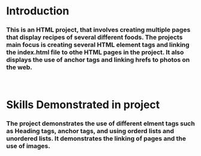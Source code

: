 # Introduction

### This is an HTML project, that involves creating multiple pages that display recipes of several different foods. The projects main focus is creating several HTML element tags and linking the index.html file to othe HTML pages in the project. It also displays the use of anchor tags and linking hrefs to photos on the web.

<br>

# Skills Demonstrated in project

### The project demonstrates the use of different elment tags such as Heading tags, anchor tags, and using orderd lists and unordered lists. It demonstrates the linking of pages and the use of images.
